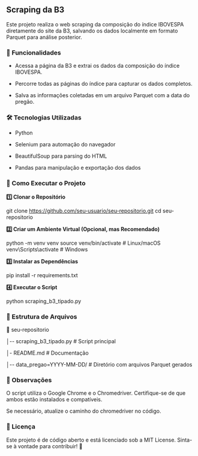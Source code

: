 ## Scraping da B3

Este projeto realiza o web scraping da composição do índice IBOVESPA diretamente do site da B3, salvando os dados localmente em formato Parquet para análise posterior.
### 📌 Funcionalidades

- Acessa a página da B3 e extrai os dados da composição do índice IBOVESPA.

- Percorre todas as páginas do índice para capturar os dados completos.

- Salva as informações coletadas em um arquivo Parquet com a data do pregão.

### 🛠️ Tecnologias Utilizadas

- Python

- Selenium para automação do navegador

- BeautifulSoup para parsing do HTML

- Pandas para manipulação e exportação dos dados

### 🚀 Como Executar o Projeto

**1️⃣ Clonar o Repositório**

git clone https://github.com/seu-usuario/seu-repositorio.git
cd seu-repositorio

**2️⃣ Criar um Ambiente Virtual (Opcional, mas Recomendado)**

python -m venv venv
source venv/bin/activate  # Linux/macOS
venv\Scripts\activate    # Windows

**3️⃣ Instalar as Dependências**

pip install -r requirements.txt

**4️⃣ Executar o Script**

python scraping_b3_tipado.py

### 📂 Estrutura de Arquivos

📁 seu-repositorio

│-- scraping_b3_tipado.py  # Script principal

│- README.md              # Documentação

│-- data_pregao=YYYY-MM-DD/ # Diretório com arquivos Parquet gerados

### 📢 Observações

O script utiliza o Google Chrome e o Chromedriver. Certifique-se de que ambos estão instalados e compatíveis.

Se necessário, atualize o caminho do chromedriver no código.

### 📄 Licença

Este projeto é de código aberto e está licenciado sob a MIT License. Sinta-se à vontade para contribuir! 🎯
